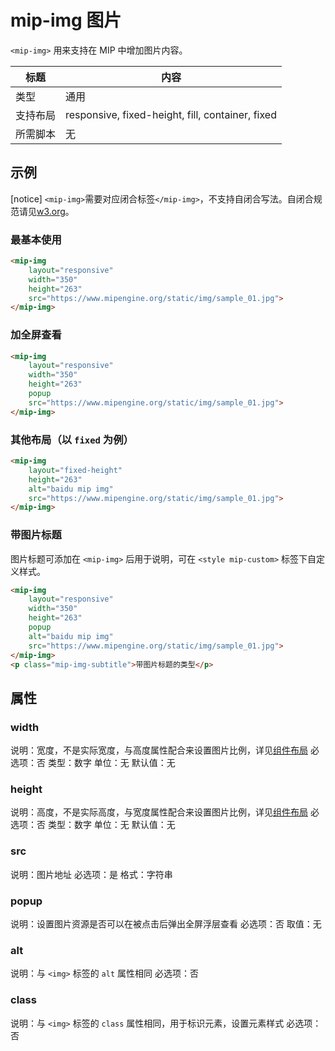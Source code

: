 # mip-img 图片

`<mip-img>` 用来支持在 MIP 中增加图片内容。

标题|内容
----|----
类型|通用
支持布局|responsive, fixed-height, fill, container, fixed
所需脚本|无

## 示例

[notice] `<mip-img>`需要对应闭合标签`</mip-img>`，不支持自闭合写法。自闭合规范请见[w3.org](https://www.w3.org/TR/html/syntax.html#void-elements)。

### 最基本使用

```html
<mip-img
    layout="responsive"
    width="350"
    height="263"
    src="https://www.mipengine.org/static/img/sample_01.jpg">
</mip-img>
```

### 加全屏查看

```html
<mip-img
    layout="responsive"
    width="350"
    height="263"
    popup
    src="https://www.mipengine.org/static/img/sample_01.jpg">
</mip-img>
```

### 其他布局（以 `fixed` 为例）

```html
<mip-img
    layout="fixed-height"
    height="263"
    alt="baidu mip img"
    src="https://www.mipengine.org/static/img/sample_01.jpg">
</mip-img>
```

### 带图片标题

图片标题可添加在 `<mip-img>` 后用于说明，可在 `<style mip-custom>` 标签下自定义样式。

```html
<mip-img
    layout="responsive"
    width="350"
    height="263"
    popup
    alt="baidu mip img"
    src="https://www.mipengine.org/static/img/sample_01.jpg">
</mip-img>
<p class="mip-img-subtitle">带图片标题的类型</p>
```

## 属性

### width

说明：宽度，不是实际宽度，与高度属性配合来设置图片比例，详见[组件布局](../layout.md)
必选项：否
类型：数字
单位：无
默认值：无

### height

说明：高度，不是实际高度，与宽度属性配合来设置图片比例，详见[组件布局](../layout.md)
必选项：否
类型：数字
单位：无
默认值：无

### src

说明：图片地址
必选项：是
格式：字符串

### popup

说明：设置图片资源是否可以在被点击后弹出全屏浮层查看
必选项：否
取值：无

### alt

说明：与 `<img>` 标签的 `alt` 属性相同
必选项：否

### class

说明：与 `<img>` 标签的 `class` 属性相同，用于标识元素，设置元素样式
必选项：否
